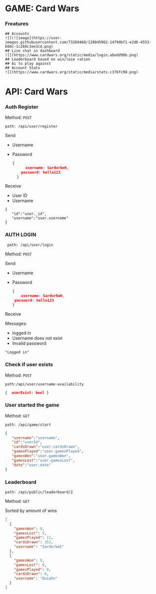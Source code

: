 # GAME: Card Wars
### Freatures
	## Accounts
	![](![image](https://user-images.githubusercontent.com/73269468/128045962-14799bf1-e2d6-4553-b0dc-1c260c1ee3cd.png)
	## Live chat in dashboard
	![](https://www.cardwars.org/static/media/login.a6edd90b.png)
	## Leaderboard based on win/lose ration
	## Ai to play against
	## Account Stats
	![](https://www.cardwars.org/static/media/stats.c376fc98.png)

# API: Card Wars
### Auth Register

Method: `POST`

`path: /api/user/register`

Send

 - Username

 - Password

	```json
	{
          username: Sardorbek,
      	password: hello123
      }
      ```
      
      

Receive

- User ID
- Username

```
{
   "id":"user._id",
   "username":"user.username"
}
```



### AUTH LOGIN

` path: /api/user/login`

Method: `POST`

Send

 - Username

 - Password

   ```json
   {
       username: Sardorbek,
   	password: hello123
   }
   ```



Receive

Messages:

- logged in
- Username does not exist
- Invalid password

`"Logged in"`



### Check if user  exists

Method: `POST`

`path:/api/user/username-availability`

```json
{  userExist: bool }
```



### User started the game

Method: `GET`

`path: /api/game/start`

```json
{
   "username":"username",
   "id":"userId",
   "cardsDrawn":"user.cardsDrawn",
   "gamesPlayed":"user.gamesPlayed",
   "gamesWon":"user.gamesWon",
   "gamesLost":"user.gamesLost",
   "date":"user.date"
}
```





### Leaderboard

`path: /api/public/leaderboard/2`

Method: `GET`

Sorted by amount of wins

```json
[
  {
    "gamesWon": 0,
    "gamesLost": 5,
    "gamesPlayed": 11,
    "cardsDrawn": 352,
    "username": "Sardorbek"
  },
  {
    "gamesWon": 0,
    "gamesLost": 0,
    "gamesPlayed": 0,
    "cardsDrawn": 0,
    "username": "Quiahn"
  }
]
```
